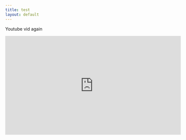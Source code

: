 ```yaml
---
title: test
layout: default
---
```

Youtube vid again

<iframe width="560" height="315" src="https://www.youtube.com/embed/dulKiZuI_NE" frameborder="0" allow="accelerometer; autoplay; encrypted-media; gyroscope; picture-in-picture" allowfullscreen></iframe>